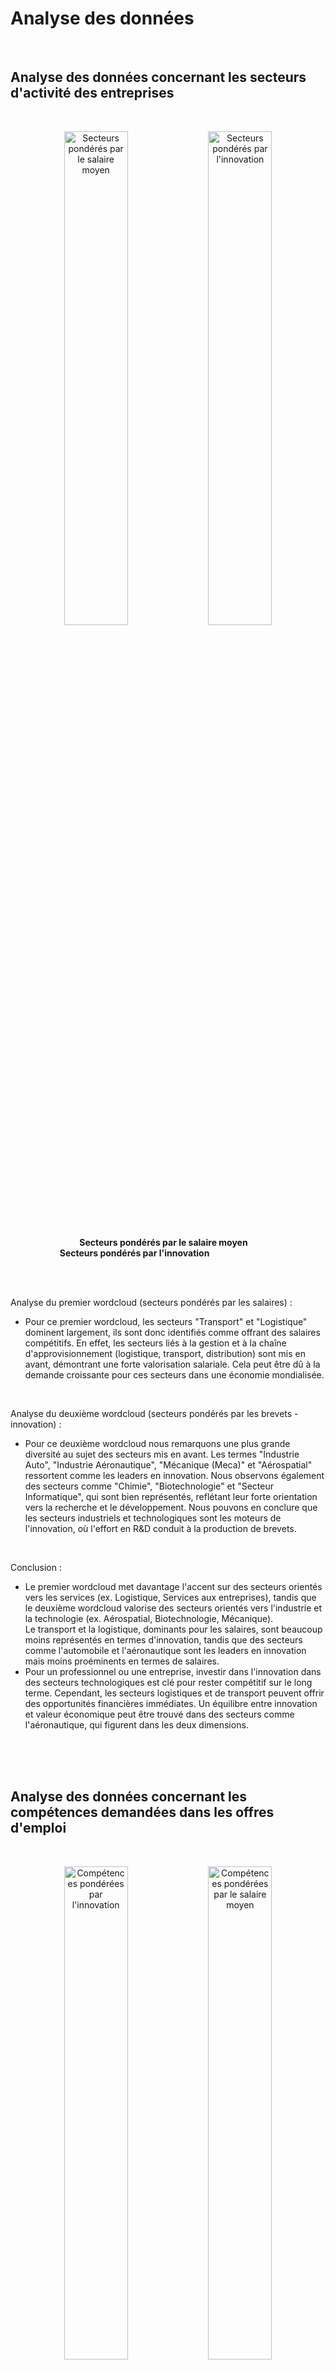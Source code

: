  # **Analyse des données**

<br>

## Analyse des données concernant les secteurs d'activité des entreprises

<br>

<p align="center">
  <img src="graphiques/WordBleu_salaire_petit.png" alt="Secteurs pondérés par le salaire moyen" width="45%" />
  <img src="graphiques/WordBleu_brevets_petit.png" alt="Secteurs pondérés par l'innovation" width="45%" />
</p>

&nbsp; &nbsp; &nbsp; &nbsp; &nbsp; &nbsp; &nbsp; &nbsp; &nbsp; &nbsp; &nbsp; &nbsp; &nbsp; &nbsp; **Secteurs pondérés par le salaire moyen** &nbsp; &nbsp; &nbsp; &nbsp; &nbsp; &nbsp; &nbsp; &nbsp; &nbsp; &nbsp; &nbsp; &nbsp; &nbsp; &nbsp; &nbsp; &nbsp; &nbsp; &nbsp; &nbsp; &nbsp; &nbsp; &nbsp; &nbsp; &nbsp; &nbsp; **Secteurs pondérés par l'innovation**

<br> <br>

Analyse du premier wordcloud (secteurs pondérés par les salaires) : 
- Pour ce premier wordcloud, les secteurs "Transport" et "Logistique" dominent largement, ils sont donc identifiés comme offrant des salaires compétitifs. En effet, les secteurs liés à la gestion et à la chaîne d'approvisionnement (logistique, transport, distribution) sont mis en avant, démontrant une forte valorisation salariale. Cela peut être dû à la demande croissante pour ces secteurs dans une économie mondialisée.

<br>

Analyse du deuxième wordcloud (secteurs pondérés par les brevets - innovation) :
- Pour ce deuxième wordcloud nous remarquons une plus grande diversité au sujet des secteurs mis en avant. Les termes "Industrie Auto", "Industrie Aéronautique", "Mécanique (Meca)" et "Aérospatial" ressortent comme les leaders en innovation. Nous observons également des secteurs comme "Chimie", "Biotechnologie" et "Secteur Informatique", qui sont bien représentés, reflétant leur forte orientation vers la recherche et le développement. Nous pouvons en conclure que les secteurs industriels et technologiques sont les moteurs de l'innovation, où l'effort en R&D conduit à la production de brevets.

<br>

Conclusion : 
- Le premier wordcloud met davantage l'accent sur des secteurs orientés vers les services (ex. Logistique, Services aux entreprises), tandis que le deuxième wordcloud valorise des secteurs orientés vers l'industrie et la technologie (ex. Aérospatial, Biotechnologie, Mécanique). \
Le transport et la logistique, dominants pour les salaires, sont beaucoup moins représentés en termes d'innovation, tandis que des secteurs comme l'automobile et l'aéronautique sont les leaders en innovation mais moins proéminents en termes de salaires.
- Pour un professionnel ou une entreprise, investir dans l'innovation dans des secteurs technologiques est clé pour rester compétitif sur le long terme. Cependant, les secteurs logistiques et de transport peuvent offrir des opportunités financières immédiates. Un équilibre entre innovation et valeur économique peut être trouvé dans des secteurs comme l'aéronautique, qui figurent dans les deux dimensions.

<br><br><br>

## Analyse des données concernant les compétences demandées dans les offres d'emploi

<br>

<p align="center">
  <img src="graphiques/wordVert_Competences_Brevets_petit.png" alt="Compétences pondérées par l'innovation" width="45%" />
  <img src="graphiques/WordVert_salaires_petit.png" alt="Compétences pondérées par le salaire moyen" width="45%" />
</p>

&nbsp; &nbsp; &nbsp; &nbsp; &nbsp; &nbsp; &nbsp; &nbsp; &nbsp; &nbsp; &nbsp; &nbsp; &nbsp; &nbsp; **Compétences pondérés par l'innovation** &nbsp; &nbsp; &nbsp; &nbsp; &nbsp; &nbsp; &nbsp; &nbsp; &nbsp; &nbsp; &nbsp; &nbsp; &nbsp; &nbsp; &nbsp; &nbsp; &nbsp; &nbsp; &nbsp; **Compétences pondérés par le salaire moyen**

<br> <br>

Analyse du premier wordcloud (compétences pondérées par les brevets - innovation) : 
- Ce wordcloud met en avant des compétences techniques et comportementales qui distinguent l'innovation. L'association de l'autonomie avec la collaboration en équipe montre une importance de l'équilibre entre le travail individuel et collectif pour générer de nouvelles idées. Par ailleurs, la présence de « Deep Learning » et de « modélisation » indique que l'innovation se concentre sur des compétences en intelligence artificielle et en analyse de données, ce qui reflète très bien le contenu de nos données.

<br>

Analyse du deuxième wordcloud (compétences pondérées par le salaire moyen) : 
- Sur ce wordcloud le terme "Statistique" domine largement, suivi de "Deep Learning", "Python" et "modélisation". Nous en déduisons aisément que les compétences mieux rémunérées se concentrent sur des compétences techniques spécifiques, notamment dans les domaines des données et du cloud.

<br>

Comparaison : 
- En prenant en compte les deux wordclouds nous pouvons relever que les compétences en Deep Learning et autonomie apparaissent dans les deux, confirmant leur importance à la fois pour l'innovation et pour les salaires élevés. Les compétences en collaboration d'équipe et communication sont également partagées, soulignant leur transversalité. Ces compétences semblent donc primordiales que ce soit pour atteindre des salaires conséquents ou bien performer dans l'innovation.
- Cependant, il y a tout de même des différences notables puisque, le wordcloud pondérés par les brevets mets plus d'accent sur des qualités générales comme "Autonome" et "équipe" tandis que dans le wordcloud pondéré par les salaires il y a une forte mise en avant de "Statistique", "Python" et des outils liés aux bases de données et au cloud, des compétences plus techniques et spécialisées.
Les brevets mettent davantage l'accent sur l'impact collectif ou comportemental, tandis que les salaires mettent en valeur des compétences directement monétisables et techniques. 

<br>

Conclusion : 
- Les compétences techniques comme le "Deep Learning" et les outils cloud sont cruciaux à la fois pour innover et pour obtenir un salaire élevé. Cependant, l'innovation semble exiger un équilibre entre soft skills (autonomie, communication) et techniques, tandis que le salaire est davantage lié à une spécialisation technique pointue.
Pour maximiser à la fois innovation et rémunération, une combinaison de compétences techniques avancées (ex. Python, Deep Learning, statistique) et de compétences comportementales (ex. communication, collaboration) est essentielle. Cela met en avant l'importance d'un profil hybride capable de créer de la valeur dans les deux dimensions.

<br><br><br>

## Analyse des données concernant les codes IPC des brevets

<br>

### 1. Salaires moyens par code IPC

<br>

<p align="center">
  <img src="ipc_salaires_sans_legende.png" alt="Description de l'image" width="80%" />
</p>

&nbsp; &nbsp; &nbsp; &nbsp; &nbsp; &nbsp; &nbsp; &nbsp; &nbsp; &nbsp; &nbsp; &nbsp; &nbsp; &nbsp; &nbsp; &nbsp; &nbsp; &nbsp; &nbsp; &nbsp; &nbsp; &nbsp; &nbsp; &nbsp; &nbsp; &nbsp; &nbsp; &nbsp; &nbsp; &nbsp; &nbsp; &nbsp; &nbsp; &nbsp; &nbsp; &nbsp; **Salaires moyens des offres d'emploi par code IPC**

<br>

Les catégories A (Nécessités courantes de la vie), H (Électricité), et D (Textiles, papier) affichent des salaires moyens largement plus élevés que pour les autres catégories.
Les secteurs comme E (Constructions fixes) et F (Mécanique, éclairage, chauffage), bien que représentant des domaines techniques importants, montrent des salaires plus modestes.
Cela indique que les métiers liés aux domaines essentiels ou technologiques avancés (comme l’électricité) offrent de meilleures rémunérations.

<br> <br>

### 2. Répartition des offres d’emploi par code IPC

<br>

<p align="center">
  <img src="ipc_offres_sansNA_60porcent_sans_legende.png" alt="Description de l'image" width="80%" />
</p>

&nbsp; &nbsp; &nbsp; &nbsp; &nbsp; &nbsp; &nbsp; &nbsp; &nbsp; &nbsp; &nbsp; &nbsp; &nbsp; &nbsp; &nbsp; &nbsp; &nbsp; &nbsp; &nbsp; &nbsp; &nbsp; &nbsp; &nbsp; &nbsp; &nbsp; &nbsp; &nbsp; &nbsp; &nbsp; &nbsp; &nbsp; &nbsp; &nbsp; &nbsp; &nbsp; &nbsp; **Répartition des offres d'emploi selon le code IPC**

<br>

La répartition montre une forte concentration des offres dans les catégories A (Nécessités courantes de la vie) et H (Électricité), reflétant leur poids économique.
Les catégories comme D (Textiles, papier) et E (Constructions fixes) ont une faible part des offres, suggérant une spécialisation plus limitée ou une demande réduite.
Ce graphique ne prend cependant pas en compte la plupart des entreprises, pour lesquelles nous n'avions pas de données sur les codes IPC, ce qui représente plus de 50% des entreprises. 

<br> <br>

### 3. Nombre de brevets par code IPC

<br> 

<p align="center">
  <img src="ipc_n_patents_sans_legende.png" alt="Description de l'image" width="80%" />
</p>

&nbsp; &nbsp; &nbsp; &nbsp; &nbsp; &nbsp; &nbsp; &nbsp; &nbsp; &nbsp; &nbsp; &nbsp; &nbsp; &nbsp; &nbsp; &nbsp; &nbsp; &nbsp; &nbsp; &nbsp; &nbsp; &nbsp; &nbsp; &nbsp; &nbsp; &nbsp; &nbsp; &nbsp; &nbsp; &nbsp; &nbsp; &nbsp; &nbsp; &nbsp; &nbsp; &nbsp; **Nombre de brevets déposés par code IPC**

<br>

Les brevets sont largement dominés par les catégories A (Nécessités courantes de la vie), H (Électricité), et B (Techniques industrielles, transports).
Ces catégories reflètent des domaines où l’innovation est particulièrement active, répondant à des besoins fondamentaux (catégorie A) ou soutenant des secteurs technologiques et industriels clés (catégories B et H).
La catégorie G (Physique) et d'autres domaines techniques suivent, mais avec un volume de brevets moindre comparé aux trois catégories dominantes.
Les catégories A et H se démarquent non seulement par leur volume élevé de brevets, mais également par leurs salaires moyens très élevés, montrant une forte valorisation de ces secteurs sur le marché du travail. En revanche, la catégorie B, bien qu’innovante, ne figure pas parmi les secteurs offrant les rémunérations les plus élevées.

<br> <br>

### Conclusion

<br> 

L’analyse des salaires, des offres d’emploi et des brevets par code IPC met en lumière des dynamiques intéressantes :
- Les catégories A (Nécessités courantes de la vie) et H (Électricité) se distinguent comme des secteurs particulièrement valorisés, combinant des salaires moyens très élevés, une forte demande sur le marché de l’emploi, et un volume important de brevets. Cela reflète leur double rôle économique, à la fois dans la satisfaction des besoins essentiels et dans les avancées technologiques.
- La catégorie B (Techniques industrielles, transports), bien qu’innovante avec un grand nombre de brevets, n’offre pas des rémunérations aussi élevées, suggérant une valorisation plus technologique qu’économique sur le marché.
- Les catégories E (Constructions fixes) et F (Mécanique, éclairage, chauffage), pourtant fondamentales dans les infrastructures et l’industrie, montrent une présence plus modeste en termes de salaires et d’offres d’emploi, ce qui peut s’expliquer par une spécialisation plus restreinte ou une dynamique de marché différente.
- Enfin, la proportion importante d’entreprises sans données IPC (plus de 50 %) souligne une limite dans l’analyse des offres d’emploi, mais n’affecte pas les tendances générales observées dans les secteurs bien représentés.


<br><br><br>


GRAPHIQUES EN BARRE AU SUJET DES VILLES : 

Constat général : Les deux graphiques montrent des disparités significatives entre les villes en termes de salaires moyens et d’innovation (pondérée par le nombre de brevets). Paris se démarque dans les deux contextes, mais est exclue du graphique des brevets pour permettre une meilleure lecture des autres villes.

Top 30 des villes par salaires moyens :

- Chartrettes occupe une position exceptionnelle, avec un salaire moyen bien au-dessus des autres villes. Cependant, comme à l'habitude, les données concernant les salaires étant peu présentent, il faut conserver un esprit critique envers ces résultats.
Les villes comme Paris, Saint-Pal-de-Mons, et Ornans suivent, soulignant un équilibre entre zones urbaines et rurales.
Les données révèlent une distribution géographique variée, avec des villes de différentes tailles représentées.

Top 30 des villes les plus innovantes :

- Les villes industrielles ou fortement technologiques comme Nancy, Boulogne-Billancourt, et Vélizy-Villacoublay dominent, avec un grand nombre de brevets déposés.
On note une forte représentation des villes proches de grands centres économiques ou technologiques (par exemple, Grenoble pour la recherche technologique, Amiens pour les industries).
Contrairement au graphique des salaires, l’innovation semble davantage concentrée dans des zones spécifiques, souvent liées à des écosystèmes industriels.

Conclusion :

- Les villes offrant les salaires moyens les plus élevés ne sont pas toujours les plus innovantes, suggérant que l’innovation et la rémunération ne sont pas systématiquement corrélées.
Les salaires élevés sont répartis de manière plus homogène entre les différentes régions, tandis que l’innovation est concentrée dans des pôles technologiques et industriels bien définis.


GRAPHIQUE DISTRIBUTION DES SALAIRES PAR DEPARTEMENT ET NIVEAU D'INNOVATION (VIOLET) :

- Dans ce graphique nous pouvons voir que les salaires varient considérablement selon les départements, mais Paris (75) domine largement avec un salaire moyen supérieur à 120 000 euros par an, en moyenne.
D'autres départements, tels que Lyon (69) et probablement des métropoles dynamiques comme Toulouse (31), se démarquent par des salaires compétitifs, bien qu'ils restent loin de Paris.
- Les départements avec un grand nombre de brevets (bleu) ne montrent pas systématiquement des salaires plus élevés que ceux ayant un niveau d'innovation faible (rose clair). Certains départements ayant peu de brevets affichent des salaires moyens compétitifs, suggérant que d'autres facteurs influencent davantage la rémunération (économie locale, type d'industrie, structure des emplois, etc.).
- Il est important de souligner que Paris (75), étant la capitale de la France, est un cas unique avec une concentration importante d'entreprises et d'opportunités à haute rémunération.
- Lyon (69) et d'autres départements dynamiques présentent également une combinaison favorable d'opportunités d'emploi bien rémunérées.

- Ce graphique met en évidence qu'il ne semble pas avoir de corrélation directe et systématique entre le niveau d'innovation (mesuré par les brevets) et les salaires. Cependant, il est important de préciser que parmis les données que nous avons traiter il manquait régulièrement des informations concernant les salaires et les nombres de brevets déposés ce qui peut limiter l'apparition de corrélation entre ces données. 

- Ici, les différences salariales semblent être davantage liées à la concentration économique, à la structure des industries locales, et à la taille du marché de l'emploi (avec Paris en tête, suivi de Lyon). L'innovation, bien qu'importante, ne joue pas un rôle central et pourrait être un facteur parmi d'autres, elle ne suffit pas pour expliquer les écarts salariaux significatifs observés dans ce graphique.




































































































